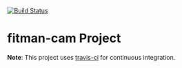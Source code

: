 [![Build Status](https://travis-ci.org/BEinCPPS/fitman-cam.svg?branch=master)](https://travis-ci.org/BEinCPPS/fitman-cam)
# fitman-cam Project

**Note**: This project uses [travis-ci](https://travis-ci.org/) for continuous integration.


